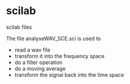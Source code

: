 scilab
======

scilab files

The file analyseWAV_SCE.sci is used to 
- read a wav file 
- transform it into the frequency space
- do a filter operation
- do a moving average
- transform the signal back into the time space
